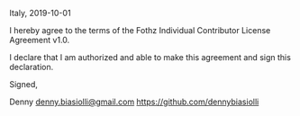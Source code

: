 Italy, 2019-10-01

I hereby agree to the terms of the Fothz Individual Contributor License
Agreement v1.0.

I declare that I am authorized and able to make this agreement and sign this
declaration.

Signed,

Denny denny.biasiolli@gmail.com https://github.com/dennybiasiolli
